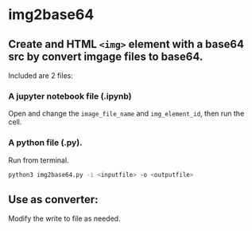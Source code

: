 # img2base64

## Create and HTML `<img>` element with a base64 src by convert imgage files to base64.

Included are 2 files:

### A jupyter notebook file (.ipynb)

Open and change the `image_file_name` and `img_element_id`, then run the cell.

### A python file (.py).

Run from terminal.

```sh
python3 img2base64.py -i <inputfile> -o <outputfile>
```

## Use as converter:

Modify the write to file as needed.
